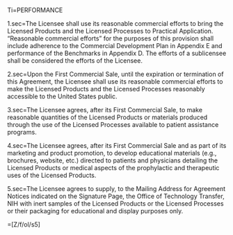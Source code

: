 Ti=PERFORMANCE

1.sec=The Licensee shall use its reasonable commercial efforts to bring the Licensed Products and the Licensed Processes to Practical Application.  “Reasonable commercial efforts” for the purposes of this provision shall include adherence to the Commercial Development Plan in Appendix E and performance of the Benchmarks in Appendix D.  The efforts of a sublicensee shall be considered the efforts of the Licensee.

2.sec=Upon the First Commercial Sale, until the expiration or termination of this Agreement, the Licensee shall use its reasonable commercial efforts to make the Licensed Products and the Licensed Processes reasonably accessible to the United States public.

3.sec=The Licensee agrees, after its First Commercial Sale, to make reasonable quantities of the Licensed Products or materials produced through the use of the Licensed Processes available to patient assistance programs.

4.sec=The Licensee agrees, after its First Commercial Sale and as part of its marketing and product promotion, to develop educational materials (e.g., brochures, website, etc.) directed to patients and physicians detailing the Licensed Products or medical aspects of the prophylactic and therapeutic uses of the Licensed Products.

5.sec=The Licensee agrees to supply, to the Mailing Address for Agreement Notices indicated on the Signature Page, the Office of Technology Transfer, NIH with inert samples of the Licensed Products or the Licensed Processes or their packaging for educational and display purposes only.


=[Z/f/ol/s5]
